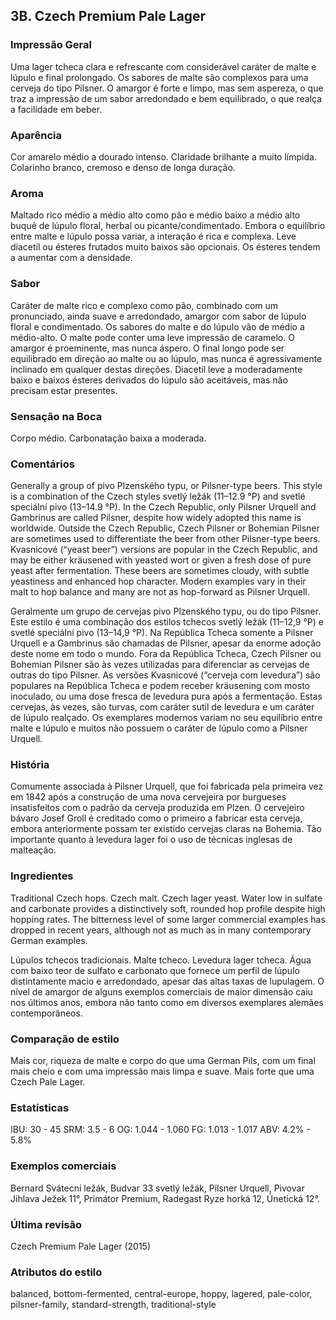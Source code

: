## 3B. Czech Premium Pale Lager

### Impressão Geral

Uma lager tcheca clara e refrescante com considerável caráter de malte e lúpulo e final prolongado. Os sabores de malte são complexos para uma cerveja do tipo Pilsner. O amargor é forte e limpo, mas sem aspereza, o que traz a impressão de um sabor arredondado e bem equilibrado, o que realça a facilidade em beber.

### Aparência

Cor amarelo médio a dourado intenso. Claridade brilhante a muito límpida. Colarinho branco, cremoso e denso de longa duração.

### Aroma

Maltado rico médio a médio alto como pão e médio baixo a médio alto buquê de lúpulo floral, herbal ou picante/condimentado. Embora o equilíbrio entre malte e lúpulo possa variar, a interação é rica e complexa. Leve diacetil ou ésteres frutados muito baixos são opcionais. Os ésteres tendem a aumentar com a densidade.

### Sabor

Caráter de malte rico e complexo como pão, combinado com um pronunciado, ainda suave e arredondado, amargor com sabor de lúpulo floral e condimentado. Os sabores do malte e do lúpulo vão de médio a médio-alto. O malte pode conter uma leve impressão de caramelo. O amargor é proeminente, mas nunca áspero. O final longo pode ser equilibrado em direção ao malte ou ao lúpulo, mas nunca é agressivamente inclinado em qualquer destas direções. Diacetil leve a moderadamente baixo e baixos ésteres derivados do lúpulo são aceitáveis, mas não precisam estar presentes.

### Sensação na Boca

Corpo médio. Carbonatação baixa a moderada.

### Comentários

Generally a group of pivo Plzenského typu, or Pilsner-type beers. This style is a combination of the Czech styles svetlý ležák (11–12.9 °P) and svetlé speciální pivo (13–14.9 °P). In the Czech Republic, only Pilsner Urquell and Gambrinus are called Pilsner, despite how widely adopted this name is worldwide. Outside the Czech Republic, Czech Pilsner or Bohemian Pilsner are sometimes used to differentiate the beer from other Pilsner-type beers. Kvasnicové (“yeast beer”) versions are popular in the Czech Republic, and may be either kräusened with yeasted wort or given a fresh dose of pure yeast after fermentation. These beers are sometimes cloudy, with subtle yeastiness and enhanced hop character. Modern examples vary in their malt to hop balance and many are not as hop-forward as Pilsner Urquell.

Geralmente um grupo de cervejas pivo Plzenského typu, ou do tipo Pilsner. Este estilo é uma combinação dos estilos tchecos svetlý ležák (11–12,9 °P) e svetlé speciální pivo (13–14,9 °P). Na República Tcheca somente a Pilsner Urquell e a Gambrinus são chamadas de Pilsner, apesar da enorme adoção deste nome em todo o mundo. Fora da República Tcheca, Czech Pilsner ou Bohemian Pilsner são às vezes utilizadas para diferenciar as cervejas de outras do tipo Pilsner. As versões Kvasnicové (“cerveja com levedura”) são populares na República Tcheca e podem receber kräusening com mosto inoculado, ou uma dose fresca de levedura pura após a fermentação. Estas cervejas, às vezes, são turvas, com caráter sutil de levedura e um caráter de lúpulo realçado. Os exemplares modernos variam no seu equilíbrio entre malte e lúpulo e muitos não possuem o caráter de lúpulo como a Pilsner Urquell.

### História

Comumente associada à Pilsner Urquell, que foi fabricada pela primeira vez em 1842 após a construção de uma nova cervejeira por burgueses insatisfeitos com o padrão da cerveja produzida em Plzen. O cervejeiro bávaro Josef Groll é creditado como o primeiro a fabricar esta cerveja, embora anteriormente possam ter existido cervejas claras na Bohemia. Tão importante quanto à levedura lager foi o uso de técnicas inglesas de malteação.

### Ingredientes

Traditional Czech hops. Czech malt. Czech lager yeast. Water low in sulfate and carbonate provides a distinctively soft, rounded hop profile despite high hopping rates. The bitterness level of some larger commercial examples has dropped in recent years, although not as much as in many contemporary German examples.

Lúpulos tchecos tradicionais. Malte tcheco. Levedura lager tcheca. Água com baixo teor de sulfato e carbonato que fornece um perfil de lúpulo distintamente macio e arredondado, apesar das altas taxas de lupulagem. O nível de amargor de alguns exemplos comerciais de maior dimensão caiu nos últimos anos, embora não tanto como em diversos exemplares alemães contemporâneos.

### Comparação de estilo

Mais cor, riqueza de malte e corpo do que uma German Pils, com um final mais cheio e com uma impressão mais limpa e suave. Mais forte que uma Czech Pale Lager.

### Estatísticas

IBU: 30 - 45
SRM: 3.5 - 6
OG: 1.044 - 1.060
FG: 1.013 - 1.017
ABV: 4.2% - 5.8%

### Exemplos comerciais

Bernard Svátecní ležák, Budvar 33 svetlý ležák, Pilsner Urquell, Pivovar Jihlava Ježek 11°, Primátor Premium, Radegast Ryze horká 12, Únetická 12°.

### Última revisão

Czech Premium Pale Lager (2015)

### Atributos do estilo

balanced, bottom-fermented, central-europe, hoppy, lagered, pale-color, pilsner-family, standard-strength, traditional-style

